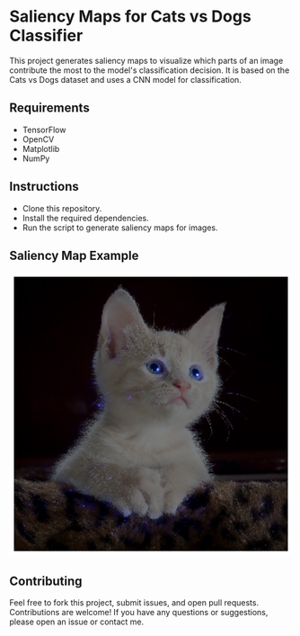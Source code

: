 # Saliency Maps for Cats vs Dogs Classifier

This project generates saliency maps to visualize which parts of an image contribute the most to the model's classification decision. It is based on the Cats vs Dogs dataset and uses a CNN model for classification.

## Requirements
- TensorFlow
- OpenCV
- Matplotlib
- NumPy

## Instructions
- Clone this repository.
- Install the required dependencies.
- Run the script to generate saliency maps for images.


## Saliency Map Example

![Saliency Map](images/saliency_map.png)
## Contributing

Feel free to fork this project, submit issues, and open pull requests. Contributions are welcome!
If you have any questions or suggestions, please open an issue or contact me.